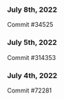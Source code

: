 ### July 8th, 2022

Commit #34525

### July 5th, 2022

Commit #314353


### July 4th, 2022

Commit #72281
